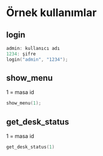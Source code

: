 # Örnek kullanımlar
## login
```c
admin: kullanıcı adı
1234: şifre
login("admin", "1234");
```

## show_menu
1 = masa id
```c
show_menu(1);
```

## get_desk_status
1 = masa id
```c
get_desk_status(1)
```